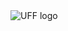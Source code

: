 
<div style="height:60px;overflow:hidden;">
<a href='http://www.ismar.cnr.it/index_html-1?set_language=en&cl=en'>
<img align='left' style='display: block;height: 92%' src='http://www.ismar.cnr.it/logo-en.jpg' alt='UFF logo' title='UFF logo'/>
</a>
<br/>
<br/>
<br/>

# SOS server explorer
A Notebook to explore and visualize the data stored in a SOS Server (Version 2.0.0).

Author: Stefano Menegon, (http://www.ismar.cnr.it)



## Configuration


```python
# configuration
SOS_URL = 'http://vesk.ve.ismar.cnr.it/observations/sos/kvp'
SOS_VERSION = '2.0.0'
DATE_START = '2017-01-01'
DATE_END = '2017-01-10'
```

## Load libraries
For more information see the documentation of the OWSLib python library:

https://geopython.github.io/OWSLib/



```python
%matplotlib inline

import requests
from xml.etree import ElementTree

from pylab import rcParams
rcParams['figure.figsize'] = 13, 5

import numpy
import matplotlib.dates, matplotlib.pyplot

from datetime import date, datetime, timedelta
import simplejson as json
from dateutil.parser import parse

from owslib.sos import SensorObservationService
```


```python
def get_pref_label(url):
    """A simple function to retrieve a label from a SKOS concept"""
    response = requests.get(url)
    tree = ElementTree.fromstring(response.content)
    namespaces = {'skos': 'http://www.w3.org/2004/02/skos/core#'}
    return tree.find('.//skos:prefLabel', namespaces=namespaces).text
    

```

## Initialization


```python
sos = SensorObservationService(SOS_URL, version=SOS_VERSION)
# Fix a owslib vs. SOS52North issue
getob = sos.get_operation_by_name('getobservation')
getob.methods = {'Get': {'url': SOS_URL}}
```

## Print metadata


```python
id = sos.identification

print "Service:"
print "\t", id.service, id.version
print "Title:"
print "\t", id.title
print "Abstract"
print "\t", id.abstract
print "Keywords"
print "\t", id.keywords
```

    Service:
    	OGC:SOS 1.0.0
    Title:
    	Starter Kit ISMAR Venezia
    Abstract
    	None
    Keywords
    	['ASD']


## Plot data



```python
responseFormat     = 'application/json'
namespaces         = "xmlns(om,http://www.opengis.net/om/2.0)"
start_time          = date.today() - timedelta(days=140)
# temporalFilter     = "om:phenomenonTime,{}".format(start_time.isoformat())
temporalFilter = "om:phenomenonTime,{}T00:00:00+00:00/{}T00:00:00+01:00".format(DATE_START, 
                                                                                DATE_END)
```


```python
skips = ['http://www.opengis.net/def/property/OGC/0/PhenomenonTime',
         #'http://vocab.nerc.ac.uk/collection/P01/current/CPRPRG01/',
         #'http://vocab.nerc.ac.uk/collection/P01/current/EGTSSS01/'
        ]

observed_properties = [o for o in getob.parameters['observedProperty']['values'] if o not in skips]

for observed_property in observed_properties:
    
    observedProperties = [observed_property]
    
    res = sos.get_observation(offerings=sos.contents.keys(), 
                              responseFormat=responseFormat, 
                              observedProperties=observedProperties,            

                              namespaces=namespaces, 
                              eventTime=temporalFilter,
                              MergeObservationsIntoDataArray='true',
                             procedure=None)
    
    obs = json.loads(res)
    datas = [(o['featureOfInterest']['name']['value'], o['result']['values']) for o in obs['observations']]

    if len(datas) == 0:
        continue

    for label, values in datas:
        x = matplotlib.dates.date2num([parse(val[0]) for val in values])
        y = [val[1] for val in values]

        
        # mask -100
        y = numpy.ma.array(y)
        y_masked = numpy.ma.masked_where(y <= -100 , y)
            
        if observed_property == 'http://vocab.nerc.ac.uk/collection/P01/current/ERWDSS01/':
            matplotlib.pyplot.polar(numpy.radians(y_masked), x - numpy.amin(x), 
                                    '-bo', ms=3, 
                                    c=numpy.random.rand(3,1).flatten(), 
                                    label=label )
        else:
            matplotlib.pyplot.plot_date(x, y_masked, '-bo', ms=3, 
                                        c=numpy.random.rand(3,1).flatten(), 
                                        label=label )
            matplotlib.pyplot.grid()
    matplotlib.pyplot.legend()
    print "\n\n", observed_property
    print get_pref_label(observed_property)
    matplotlib.pyplot.show()

```

    
    
    http://vocab.nerc.ac.uk/collection/P01/current/CDTBZZ01/
    Absolute temperature of the atmosphere



![png](sos_server_explorer_files/sos_server_explorer_13_1.png)


    
    
    http://vocab.nerc.ac.uk/collection/P01/current/CPRPRG01/
    Thickness of precipitation amount (liquid water equivalent) in the atmosphere by in-situ rain gauge



![png](sos_server_explorer_files/sos_server_explorer_13_3.png)


    
    
    http://vocab.nerc.ac.uk/collection/P01/current/CPRRRG01/
    Precipitation rate (liquid water equivalent) in the atmosphere by in-situ rain gauge



![png](sos_server_explorer_files/sos_server_explorer_13_5.png)


    
    
    http://vocab.nerc.ac.uk/collection/P01/current/CRELZZ01/
    Relative humidity of the atmosphere



![png](sos_server_explorer_files/sos_server_explorer_13_7.png)


    
    
    http://vocab.nerc.ac.uk/collection/P01/current/DBINAW01/
    Depth below sea surface (acoustic doppler wave array bin) in the water body



![png](sos_server_explorer_files/sos_server_explorer_13_9.png)


    
    
    http://vocab.nerc.ac.uk/collection/P01/current/DEPHPREN/
    Depth below surface (sampling event end) of the water body by profiling pressure sensor and conversion to depth using unspecified algorithm



![png](sos_server_explorer_files/sos_server_explorer_13_11.png)


    
    
    http://vocab.nerc.ac.uk/collection/P01/current/ERWDSS01/
    Wind direction (relative to moving platform) in the atmosphere by in-situ anemometer



![png](sos_server_explorer_files/sos_server_explorer_13_13.png)


    
    
    http://vocab.nerc.ac.uk/collection/P01/current/ERWSSS01/
    Wind speed (relative to moving platform) in the atmosphere by in-situ anemometer



![png](sos_server_explorer_files/sos_server_explorer_13_15.png)


    
    
    http://vocab.nerc.ac.uk/collection/P01/current/GAVHAD01/
    Average height of waves (highest one third) on the water body by acoustic doppler wave array



![png](sos_server_explorer_files/sos_server_explorer_13_17.png)


    
    
    http://vocab.nerc.ac.uk/collection/P01/current/GCMXAD01/
    Maximum height of waves on the water body by acoustic doppler wave array



![png](sos_server_explorer_files/sos_server_explorer_13_19.png)


    
    
    http://vocab.nerc.ac.uk/collection/P01/current/GDPXAD01/
    Direction at spectral maximum of waves on the water body by acoustic doppler wave array



![png](sos_server_explorer_files/sos_server_explorer_13_21.png)


    
    
    http://vocab.nerc.ac.uk/collection/P01/current/GHMZAD01/
    Spectral significant height of waves {Hm0} on the water body by acoustic doppler wave array



![png](sos_server_explorer_files/sos_server_explorer_13_23.png)


    
    
    http://vocab.nerc.ac.uk/collection/P01/current/GSPRAD01/
    Directional spreading of waves on the water body by acoustic doppler wave array



![png](sos_server_explorer_files/sos_server_explorer_13_25.png)


    
    
    http://vocab.nerc.ac.uk/collection/P01/current/GTAMZD01/
    Average period of waves on the water body by acoustic doppler wave array



![png](sos_server_explorer_files/sos_server_explorer_13_27.png)


    
    
    http://vocab.nerc.ac.uk/collection/P01/current/GTAVAD01/
    Average zero crossing period of waves {Tz} on the water body by acoustic doppler wave array



![png](sos_server_explorer_files/sos_server_explorer_13_29.png)


    
    
    http://vocab.nerc.ac.uk/collection/P01/current/GTZLZZ01/
    Average zero crossing period of waves (longest one third) on the water body



![png](sos_server_explorer_files/sos_server_explorer_13_31.png)


    
    
    http://vocab.nerc.ac.uk/collection/P01/current/GTZMAP01/
    Period at spectral maximum of waves on the water body by acoustic doppler wave array



![png](sos_server_explorer_files/sos_server_explorer_13_33.png)


    
    
    http://vocab.nerc.ac.uk/collection/P01/current/GWMDAD01/
    Mean direction of waves on the water body by acoustic doppler wave array



![png](sos_server_explorer_files/sos_server_explorer_13_35.png)



```python

```
